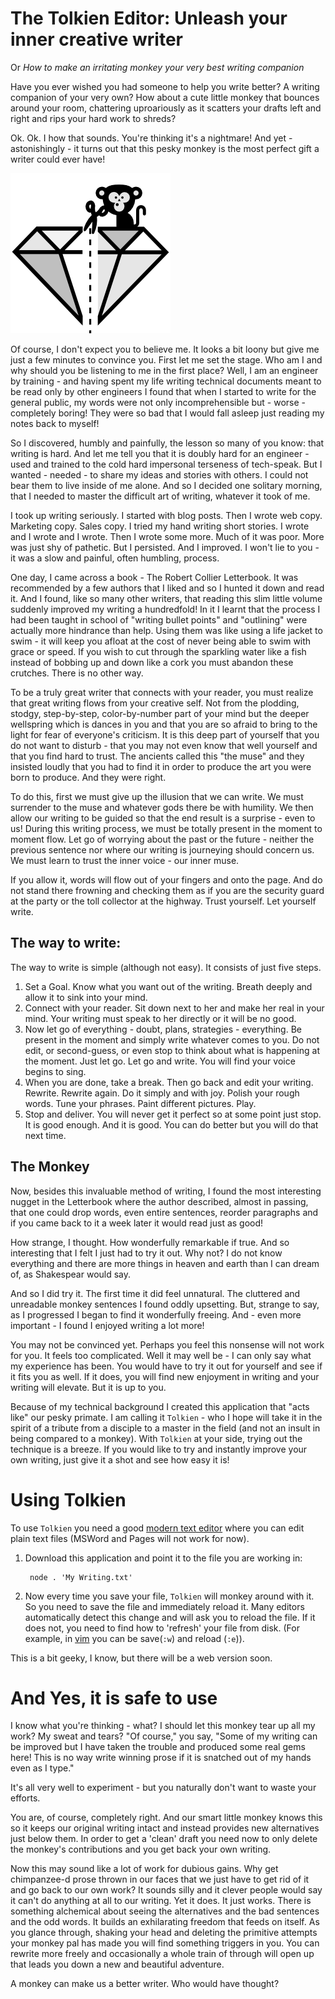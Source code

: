 # The Tolkien Editor: Unleash your inner creative writer
Or _How to make an irritating monkey your very best writing companion_

Have you ever wished you had someone to help you write better? A writing companion of your very own? How about a cute little monkey that bounces around your room, chattering uproariously as it scatters your drafts left and right and rips your hard work to shreds?

Ok. Ok. I how that sounds. You're thinking it's a nightmare! And yet - astonishingly - it turns out that this pesky monkey is the most perfect gift a writer could ever have!

![tolkien editor icon](tolkien.png)

Of course, I don't expect you to believe me. It looks a bit loony but give me just a few minutes to convince you. First let me set the stage. Who am I and why should you be listening to me in the first place? Well, I am an engineer by training - and having spent my life writing technical documents meant to be read only by other engineers I found that when I started to write for the general public, my words were not only incomprehensible but - worse - completely boring! They were so bad that I would fall asleep just reading my notes back to myself!

So I discovered, humbly and painfully, the lesson so many of you know: that writing is hard. And let me tell you that it is doubly hard for an engineer - used and trained to the cold hard impersonal terseness of tech-speak. But I wanted - needed - to share my ideas and stories with others. I could not bear them to live inside of me alone. And so I decided one solitary morning, that I needed to master the difficult art of writing, whatever it took of me.

I took up writing seriously. I started with blog posts. Then I wrote web copy. Marketing copy. Sales copy. I tried my hand writing short stories. I wrote and I wrote and I wrote. Then I wrote some more. Much of it was poor. More was just shy of pathetic. But I persisted. And I improved. I won't lie to you - it was a slow and painful, often humbling, process.

One day, I came across a book - The Robert Collier Letterbook. It was recommended by a few authors that I liked and so I hunted it down and read it. And I found, like so many other writers, that reading this slim little volume suddenly improved my writing a hundredfold! In it I learnt that the process I had been taught in school of "writing bullet points" and "outlining" were actually more hindrance than help. Using them was like using a life jacket to swim - it will keep you afloat at the cost of never being able to swim with grace or speed. If you wish to cut through the sparkling water like a fish instead of bobbing up and down like a cork you must abandon these crutches. There is no other way.

To be a truly great writer that connects with your reader, you must realize that great writing flows from your creative self. Not from the plodding, stodgy, step-by-step, color-by-number part of your mind but the deeper wellspring which is dances in you and that you are so afraid to bring to the light for fear of everyone's criticism. It is this deep part of yourself that you do not want to disturb - that you may not even know that well yourself and that you find hard to trust. The ancients called this "the muse" and they insisted loudly that you had to find it in order to produce the art you were born to produce. And they were right.

To do this, first we must give up the illusion that we can write. We must surrender to the muse and whatever gods there be with humility. We then allow our writing to be guided so that the end result is a surprise - even to us! During this writing process, we must be totally present in the moment to moment flow. Let go of worrying about the past or the future - neither the previous sentence nor where our writing is journeying should concern us. We must learn to trust the inner voice - our inner muse.

If you allow it, words will flow out of your fingers and onto the page. And do not stand there frowning and checking them as if you are the security guard at the party or the toll collector at the highway. Trust yourself. Let yourself write.

## The way to write:
The way to write is simple (although not easy). It consists of just five steps.

1. Set a Goal. Know what you want out of the writing. Breath deeply and allow it to sink into your mind.
2. Connect with your reader. Sit down next to her and make her real in your mind. Your writing must speak to her directly or it will be no good.
3. Now let go of everything - doubt, plans, strategies - everything. Be present in the moment and simply write whatever comes to you. Do not edit, or second-guess, or even stop to think about what is happening at the moment. Just let go. Let go and write. You will find your voice begins to sing.
4. When you are done, take a break. Then go back and edit your writing. Rewrite. Rewrite again. Do it simply and with joy. Polish your rough words. Tune your phrases. Paint different pictures. Play.
5. Stop and deliver. You will never get it perfect so at some point just stop. It is good enough. And it is good. You can do better but you will do that next time.

## The Monkey
Now, besides this invaluable method of writing, I found the most interesting nugget in the Letterbook where the author described, almost in passing, that one could drop words, even entire sentences, reorder paragraphs and if you came back to it a week later it would read just as good!

How strange, I thought. How wonderfully remarkable if true. And so interesting that I felt I just had to try it out. Why not? I do not know everything and there are more things in heaven and earth than I can dream of, as Shakespear would say.

And so I did try it. The first time it did feel unnatural. The cluttered and unreadable monkey sentences I found oddly upsetting. But, strange to say, as I progressed I began to find it wonderfully freeing. And - even more important - I found I enjoyed writing a lot more!

You may not be convinced yet. Perhaps you feel this nonsense will not work for you. It feels too complicated. Well it may well be - I can only say what my experience has been. You would have to try it out for yourself and see if it fits you as well. If it does, you will find new enjoyment in writing and your writing will elevate. But it is up to you.

Because of my technical background I created this application that "acts like" our pesky primate. I am calling it `Tolkien` - who I hope will take it in the spirit of a tribute from a disciple to a master in the field (and not an insult in being compared to a monkey). With `Tolkien` at your side, trying out the technique is a breeze. If you would like to try and instantly improve your own writing, just give it a shot and see how easy it is!

# Using Tolkien
To use `Tolkien` you need a good [modern text editor](https://www.lifehacker.com.au/2014/04/five-best-text-editors-2/) where you can edit plain text files (MSWord and Pages will not work for now).

1. Download this application and point it to the file you are working in:

        node . 'My Writing.txt'

2. Now every time you save your file, `Tolkien` will monkey around with it. So you need to save the file and immediately reload it. Many editors automatically detect this change and will ask you to reload the file. If it does not, you need to find how to 'refresh' your file from disk. (For example, in [vim](https://www.vim.org/) you can be save(`:w`) and reload (`:e`)).

This is a bit geeky, I know, but there will be a web version soon.

# And Yes, it is safe to use
I know what you're thinking - what? I should let this monkey tear up all my work? My sweat and tears? "Of course," you say, "Some of my writing can be improved but I have taken the trouble and produced some real gems here! This is no way write winning prose if it is snatched out of my hands even as I type."

It's all very well to experiment - but you naturally don't want to waste your efforts.

You are, of course, completely right. And our smart little monkey knows this so it keeps our original writing intact and instead provides new alternatives just below them. In order to get a 'clean' draft you need now to only delete the monkey's contributions and you get back your own writing.

Now this may sound like a lot of work for dubious gains. Why get chimpanzee-d prose thrown in our faces that we just have to get rid of it and go back to our own work? It sounds silly and it clever people would say it can't do anything at all to our writing. Yet it does. It just works. There is something alchemical about seeing the alternatives and the bad sentences and the odd words. It builds an exhilarating freedom that feeds on itself. As you glance through, shaking your head and deleting the primitive attempts your monkey pal has made you will find something triggers in you. You can rewrite more freely and occasionally a whole train of through will open up that leads you down a new and beautiful adventure.

A monkey can make us a better writer. Who would have thought?

